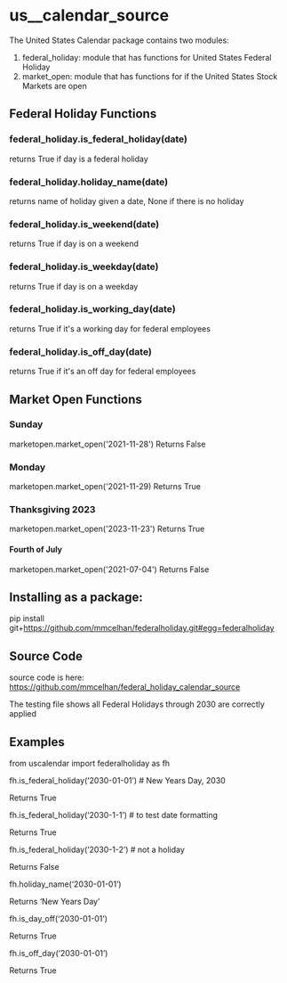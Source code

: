 # us__calendar_source
The United States Calendar package contains two modules:

1. federal_holiday: module that has functions for United States Federal Holiday
2. market_open: module that has functions for if the United States Stock Markets are open

## Federal Holiday Functions

### federal_holiday.is_federal_holiday(date)

returns True if day is a federal holiday

### federal_holiday.holiday_name(date)

returns name of holiday given a date, None if there is no holiday

### federal_holiday.is_weekend(date)

returns True if day is on a weekend

### federal_holiday.is_weekday(date)

returns True if day is on a weekday

### federal_holiday.is_working_day(date)

returns True if it's a working day for federal employees

### federal_holiday.is_off_day(date)

returns True if it's an off day for federal employees

## Market Open Functions

### Sunday
marketopen.market_open('2021-11-28')
Returns False

### Monday
marketopen.market_open('2021-11-29)
Returns True

### Thanksgiving 2023
marketopen.market_open('2023-11-23')
Returns True

#### Fourth of July
marketopen.market_open('2021-07-04')
Returns False

## Installing as a package:
pip install git+https://github.com/mmcelhan/federalholiday.git#egg=federalholiday


## Source Code
source code is here:
https://github.com/mmcelhan/federal_holiday_calendar_source

The testing file shows all Federal Holidays through 2030 are correctly applied

## Examples

from uscalendar import federalholiday as fh

fh.is_federal_holiday(‘2030-01-01’) # New Years Day, 2030

Returns True

fh.is_federal_holiday(‘2030-1-1’) # to test date formatting

Returns True

fh.is_federal_holiday(‘2030-1-2’) # not a holiday

Returns False

fh.holiday_name(‘2030-01-01’)

Returns ‘New Years Day’

fh.is_day_off(‘2030-01-01’)

Returns True

fh.is_off_day(‘2030-01-01’)

Returns True
